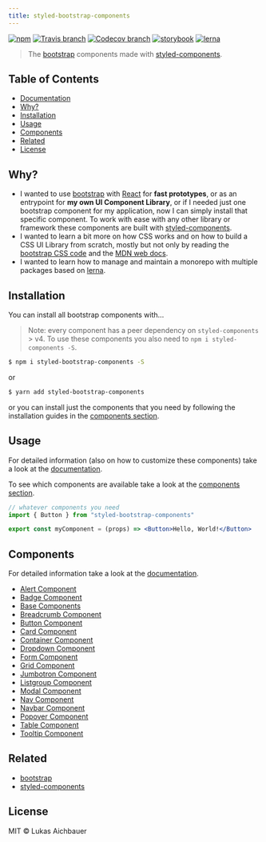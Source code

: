 ```yaml
---
title: styled-bootstrap-components
---
```


[![npm](https://img.shields.io/npm/v/styled-bootstrap-components.svg?style=flat-square)](https://www.npmjs.com/package/styled-bootstrap-components)
[![Travis branch](https://img.shields.io/travis/aichbauer/styled-bootstrap-components/master.svg?style=flat-square)](https://travis-ci.org/aichbauer/styled-bootstrap-components)
[![Codecov branch](https://img.shields.io/codecov/c/github/aichbauer/styled-bootstrap-components/master.svg?style=flat-square)](https://codecov.io/gh/aichbauer/styled-bootstrap-components)
[![storybook](https://img.shields.io/badge/docs%20with-storybook-f1618c.svg?style=flat-square)](https://aichbauer.github.io/styled-bootstrap-components)
[![lerna](https://img.shields.io/badge/maintained%20with-lerna-cc00ff.svg?style=flat-square)](https://lernajs.io/)

> The [bootstrap](https://getbootstrap.com) components made with [styled-components](https://styled-components.com).

## Table of Contents

- [Documentation](https://aichbauer.github.io/styled-bootstrap-components)
- [Why?](#why)
- [Installation](#installation)
- [Usage](#Usage)
- [Components](#components)
- [Related](#related)
- [License](#license)

## Why?

- I wanted to use [bootstrap](https://getbootstrap.com) with [React](https://reactjs.org/) for **fast prototypes**, or as an entrypoint for **my own UI Component Library**, or if I needed just one bootstrap component for my application, now I can simply install that specific component. To work with ease with any other library or framework these components are built with [styled-components](https://styled-components.com).
- I wanted to learn a bit more on how CSS works and on how to build a CSS UI Library from scratch, mostly but not only by reading the [bootstrap CSS code](https://maxcdn.bootstrapcdn.com/bootstrap/4.0.0/css/bootstrap.css) and the [MDN web docs](https://developer.mozilla.org/en-US/docs/Web/CSS).
- I wanted to learn how to manage and maintain a monorepo with multiple packages based on [lerna](https://lernajs.io/).

## Installation

You can install all bootstrap components with...

> Note: every component has a peer dependency on `styled-components` > v4. To use these components you also need to `npm i styled-components -S`.

```sh
$ npm i styled-bootstrap-components -S
```

or

```sh
$ yarn add styled-bootstrap-components
```

or you can install just the components that you need by following the installation guides in the [components section](#components).

## Usage

For detailed information (also on how to customize these components) take a look at the [documentation](https://aichbauer.github.io/styled-bootstrap-components).

To see which components are available take a look at the [components section](#components).

```jsx
// whatever components you need
import { Button } from "styled-bootstrap-components"

export const myComponent = (props) => <Button>Hello, World!</Button>
```

## Components

For detailed information take a look at the [documentation](https://aichbauer.github.io/styled-bootstrap-components).

- [Alert Component](https://github.com/aichbauer/styled-bootstrap-components/tree/master/packages/styled-alert-component#readme)
- [Badge Component](https://github.com/aichbauer/styled-bootstrap-components/tree/master/packages/styled-badge-component#readme)
- [Base Components](https://github.com/aichbauer/styled-bootstrap-components/tree/master/packages/styled-base-components#readme)
- [Breadcrumb Component](https://github.com/aichbauer/styled-bootstrap-components/tree/master/packages/styled-breadcrumb-component#readme)
- [Button Component](https://github.com/aichbauer/styled-bootstrap-components/tree/master/packages/styled-button-component#readme)
- [Card Component](https://github.com/aichbauer/styled-bootstrap-components/tree/master/packages/styled-card-component#readme)
- [Container Component](https://github.com/aichbauer/styled-bootstrap-components/tree/master/packages/styled-container-component#readme)
- [Dropdown Component](https://github.com/aichbauer/styled-bootstrap-components/tree/master/packages/styled-dropdown-component#readme)
- [Form Component](https://github.com/aichbauer/styled-bootstrap-components/tree/master/packages/styled-form-component#readme)
- [Grid Component](https://github.com/aichbauer/styled-bootstrap-components/tree/master/packages/styled-grid-system-component#readme)
- [Jumbotron Component](https://github.com/aichbauer/styled-bootstrap-components/tree/master/packages/styled-jumbotron-component#readme)
- [Listgroup Component](https://github.com/aichbauer/styled-bootstrap-components/tree/master/packages/styled-listgroup-component#readme)
- [Modal Component](https://github.com/aichbauer/styled-bootstrap-components/tree/master/packages/styled-modal-component#readme)
- [Nav Component](https://github.com/aichbauer/styled-bootstrap-components/tree/master/packages/styled-nav-component#readme)
- [Navbar Component](https://github.com/aichbauer/styled-bootstrap-components/tree/master/packages/styled-navbar-component#readme)
- [Popover Component](https://github.com/aichbauer/styled-bootstrap-components/tree/master/packages/styled-popover-component#readme)
- [Table Component](https://github.com/aichbauer/styled-bootstrap-components/tree/master/packages/styled-table-component#readme)
- [Tooltip Component](https://github.com/aichbauer/styled-bootstrap-components/tree/master/packages/styled-tooltip-component#readme)

## Related

- [bootstrap](https://getbootstrap.com)
- [styled-components](https://styled-components.com)

## License

MIT © Lukas Aichbauer
